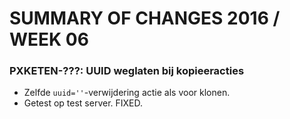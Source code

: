 SUMMARY OF CHANGES 2016 / WEEK 06
=================================


### PXKETEN-???: UUID weglaten bij kopieeracties


- Zelfde `uuid=''`-verwijdering actie als voor klonen.
- Getest op test server. FIXED.